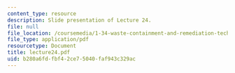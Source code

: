 ```yaml
---
content_type: resource
description: Slide presentation of Lecture 24.
file: null
file_location: /coursemedia/1-34-waste-containment-and-remediation-technology-spring-2004/b280a6fdfbf42ce75040faf943c329ac_lecture24.pdf
file_type: application/pdf
resourcetype: Document
title: lecture24.pdf
uid: b280a6fd-fbf4-2ce7-5040-faf943c329ac
---
```

